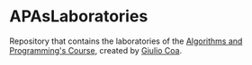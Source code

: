 # APAsLaboratories

Repository that contains the laboratories of the [Algorithms and Programming's Course](http://fmgroup.polito.it/quer/teaching/apaEn/teaching.htm), created by [Giulio Coa](https://t.me/giulioCoaInCamelCase).
